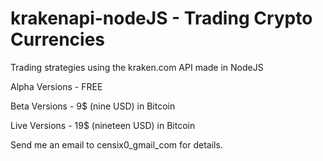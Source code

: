 # krakenapi-nodeJS - Trading Crypto Currencies
Trading strategies using the kraken.com API made in NodeJS

Alpha Versions - FREE

Beta Versions -   9$ (nine USD) in Bitcoin

Live Versions -  19$ (nineteen USD) in Bitcoin



Send me an email to censix0_gmail_com for details.
